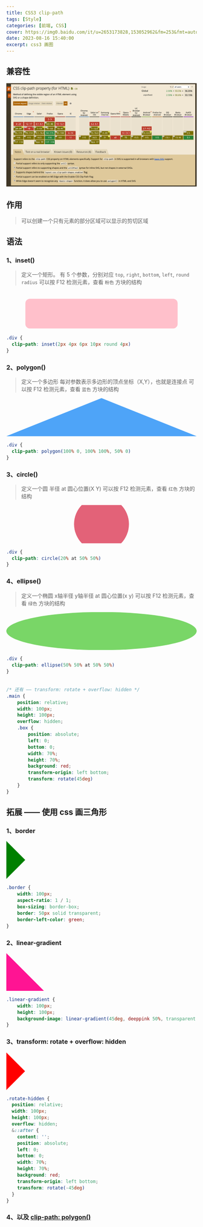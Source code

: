 ```yaml
---
title: CSS3 clip-path
tags: [Style]
categories: [前端, CSS]
cover: https://img0.baidu.com/it/u=2653173828,153052962&fm=253&fmt=auto&app=138&f=JPEG?w=947&h=500
date: 2023-08-16 15:40:00
excerpt: css3 画图
---
```

## 兼容性
![container](/assets/images/compatible/clip-path.png)
## 作用
>可以创建一个只有元素的部分区域可以显示的剪切区域

## 语法
### 1、inset()
> 定义一个矩形。
> 有 5 个参数，分别对应 `top`, `right`, `bottom`, `left`, `round radius`
> 可以按 F12 检测元素，查看 `粉色` 方块的结构
<div style="width: 100%; aspect-ratio: 5 / 1; background: pink; clip-path: inset(20% 10% 2% 10% round 12px)"></div>

```scss
.div {
  clip-path: inset(2px 4px 6px 10px round 4px)
}
```

### 2、polygon()
> 定义一个多边形
> 每对参数表示多边形的顶点坐标（X,Y），也就是连接点
> 可以按 F12 检测元素，查看 `蓝色` 方块的结构
<div style="width: 100%; aspect-ratio: 5 / 1; background: #4ea4f8; clip-path: polygon(0 100%, 100% 100%, 50% 0)"></div>

```scss
.div {
  clip-path: polygon(100% 0, 100% 100%, 50% 0)
}
```

### 3、circle()
> 定义一个圆
> 半径 at 圆心位置(X Y)
> 可以按 F12 检测元素，查看 `红色` 方块的结构
<div style="width: 100%; aspect-ratio: 5 / 1; background: #e36278; clip-path: circle(20% at 50% 50%)"></div>

```scss
.div {
  clip-path: circle(20% at 50% 50%)
}
```
### 4、ellipse()
> 定义一个椭圆
> x轴半径 y轴半径 at 圆心位置(x y)
> 可以按 F12 检测元素，查看 `绿色` 方块的结构
<div style="width: 100%; aspect-ratio: 5 / 1; background: #79d667; clip-path: ellipse(50% 50% at 50% 50%)"></div>

```scss
.div {
  clip-path: ellipse(50% 50% at 50% 50%)
}
```

```scss

/* 还有 —— transform: rotate + overflow: hidden */
.main {
    position: relative;
    width: 100px;
    height: 100px;
    overflow: hidden;
    .box {
        position: absolute;
        left: 0;
        bottom: 0;
        width: 70%;
        height: 70%;
        background: red;
        transform-origin: left bottom;
        transform: rotate(45deg)
    }
}
```

## 拓展 —— 使用 css 画三角形
### 1、border
<div class="border"></div>
<style>
.border {
    width: 100px;
    aspect-ratio: 1 / 1;
    box-sizing: border-box;
    border: 50px solid transparent;
    border-left-color: green;
}
</style>

```scss
.border {
    width: 100px;
    aspect-ratio: 1 / 1;
    box-sizing: border-box;
    border: 50px solid transparent;
    border-left-color: green;
}
```

### 2、linear-gradient
<div class="linear-gradient"></div>
<style>
.linear-gradient {
    width: 100px;
    height: 100px;
    background-image: linear-gradient(45deg, deeppink 50%, transparent 50%);
}
</style>

```scss
.linear-gradient {
    width: 100px;
    height: 100px;
    background-image: linear-gradient(45deg, deeppink 50%, transparent 50%);
}
```

### 3、transform: rotate + overflow: hidden
<div class="rotate-hidden"></div>
<style>
.rotate-hidden {
  position: relative;
  width: 100px;
  height: 100px;
  overflow: hidden;
}
.rotate-hidden::after {
  content: '';
  position: absolute;
  left: 0;
  bottom: 0;
  width: 70%;
  height: 70%;
  background: red;
  transform-origin: left bottom;
  transform: rotate(-45deg)
}
</style>

```scss
.rotate-hidden {
  position: relative;
  width: 100px;
  height: 100px;
  overflow: hidden;
  &::after {
    content: '';
    position: absolute;
    left: 0;
    bottom: 0;
    width: 70%;
    height: 70%;
    background: red;
    transform-origin: left bottom;
    transform: rotate(-45deg)
  }
}
```

### 4、以及 [clip-path: polygon()](/blog/2023/08/16/前端/css/clip-path/#2、polygon)